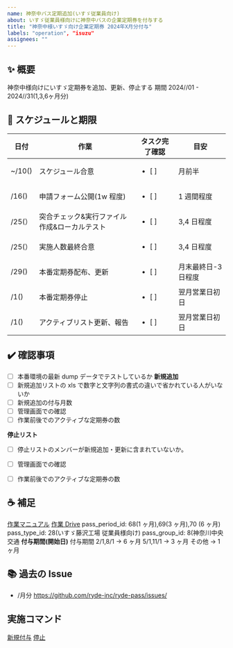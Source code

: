 ```yaml
---
name: 神奈中バス定期追加(いすゞ従業員向け)
about: いすゞ従業員様向けに神奈中バスの企業定期券を付与する
title: "神奈中様いすゞ向け企業定期券 2024年X月分付与"
labels: "operation", "isuzu"
assignees: ""
---
```


## ✨ 概要

神奈中様向けにいすゞ定期券を追加、更新、停止する
期間 2024//01 - 2024//31(1,3,6ヶ月分)

## 📅 スケジュールと期限

| 日付   | 作業                                         | タスク完了確認    | 目安                |
| ------ | ------------------------------------------- | ----------------- | ------------------- |
| ~/10()  | スケジュール合意                               | <ul><li>[ ] </ul> | 月前半              |
| /16()  | 申請フォーム公開(1w 程度)                    | <ul><li>[ ] </ul> | 1 週間程度          |
| /25(） | 突合チェック&実行ファイル作成&ローカルテスト    | <ul><li>[ ] </ul> | 3,4 日程度          |
| /25(） | 実施人数最終合意                             | <ul><li>[ ] </ul> | 3,4 日程度          |
| /29()  | 本番定期券配布、更新                        | <ul><li>[ ] </ul> | 月末最終日-3 日程度 |
| /1()   | 本番定期券停止                             | <ul><li>[ ] </ul> | 翌月営業日初日      |
| /1()   | アクティブリスト更新、報告                   | <ul><li>[ ] </ul> | 翌月営業日初日      |

## ✔️ 確認事項

- [ ] 本番環境の最新 dump データでテストしているか
**新規追加**
- [ ] 新規追加リストの xls で数字と文字列の書式の違いで省かれている人がいないか
- [ ] 新規追加の付与月数
- [ ] 管理画面での確認
- [ ] 作業前後でのアクティブな定期券の数

**停止リスト**
- [ ] 停止リストのメンバーが新規追加・更新に含まれていないか。
- [ ] 管理画面での確認
- [ ] 作業前後でのアクティブな定期券の数


## ☕ 補足
[作業マニュアル](https://www.notion.so/rydeinc/a72b342a93a44e11ab970ecac26a082f)
[作業 Drive](https://drive.google.com/drive/u/0/folders/17VQgdSbTjF0hzMnpOWK3QzIB9-GDIV7I)
pass_period_id: 68(1 ヶ月),69(3 ヶ月),70 (6 ヶ月)
pass_type_id: 28(いすゞ藤沢工場 従業員様向け)
pass_group_id: 8(神奈川中央交通
**付与期間(開始日)**
付与期間
2/1,8/1 -> 6 ヶ月
5/1,11/1 -> 3 ヶ月
その他 -> 1 ヶ月


## 📚 過去の Issue

- /月分 https://github.com/ryde-inc/ryde-pass/issues/

## 実施コマンド
[新規付与](https://www.notion.so/rydeinc/_-0cda9ac819554577b5edff35608e0ee6)
[停止](https://www.notion.so/rydeinc/_-5243df0e2a6a44248b7811b8615afdfa)